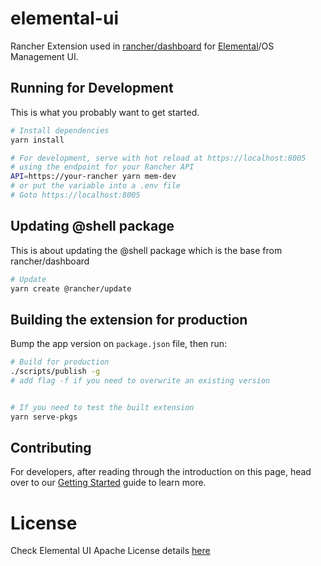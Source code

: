 # elemental-ui
Rancher Extension used in [rancher/dashboard](https://github.com/rancher/dashboard) for [Elemental](https://elemental.docs.rancher.com/)/OS Management UI.


## Running for Development
This is what you probably want to get started.
```bash
# Install dependencies
yarn install

# For development, serve with hot reload at https://localhost:8005
# using the endpoint for your Rancher API
API=https://your-rancher yarn mem-dev
# or put the variable into a .env file
# Goto https://localhost:8005
```

## Updating @shell package
This is about updating the @shell package which is the base from rancher/dashboard
```bash
# Update
yarn create @rancher/update
```

## Building the extension for production
Bump the app version on `package.json` file, then run:
```bash
# Build for production
./scripts/publish -g 
# add flag -f if you need to overwrite an existing version


# If you need to test the built extension
yarn serve-pkgs
```

## Contributing

For developers, after reading through the introduction on this page, head over to our [Getting Started](./docs/developer/getting-started) guide to learn more.

License
=======
Check Elemental UI Apache License details [here](LICENSE)
